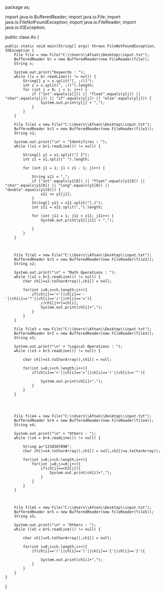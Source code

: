 package as;

import java.io.BufferedReader;
import java.io.File;
import java.io.FileNotFoundException;
import java.io.FileReader;
import java.io.IOException;

public class As {

    public static void main(String[] args) throws FileNotFoundException, IOException {
        File file = new File("C:\\Users\\Afnan\\Desktop\\input.txt");
        BufferedReader br = new BufferedReader(new FileReader(file));
        String x;

        System.out.print("Keywords : ");
        while ((x = br.readLine()) != null) {
            String[] y = x.split("[, ;()]");
            int z = x.split(", ;()").length;
            for (int j = 0; j < z; j++) {
                if ("int".equals(y[j]) || "float".equals(y[j]) || "char".equals(y[j]) || "if".equals(y[j]) || "else".equals(y[j])) {
                    System.out.print(y[j] + ",");
                }
            }
        }

        File file1 = new File("C:\\Users\\Afnan\\Desktop\\input.txt");
        BufferedReader br1 = new BufferedReader(new FileReader(file1));
        String x1;

        System.out.print("\n" + "Identifires : ");
        while ((x1 = br1.readLine()) != null) {

            String[] y1 = x1.split("[ ]");
            int z1 = x1.split(" ").length;

            for (int j1 = 1; j1 < z1 - 1; j1++) {

                String x11 = ",";
                if ("int".equals(y1[0]) || "float".equals(y1[0]) || "char".equals(y1[0]) || "long".equals(y1[0]) || "double".equals(y1[0])) {
                    x11 += y1[j1];
                }
                String[] y11 = x11.split("[,]");
                int z11 = x11.split(",").length;

                for (int j11 = 1; j11 < z11; j11++) {
                    System.out.print(y11[j11] + ",");

                }
            }
        }
        
        
        
        File file2 = new File("C:\\Users\\Afnan\\Desktop\\input.txt");
        BufferedReader br2 = new BufferedReader(new FileReader(file2));
        String x2;

        System.out.print("\n" + "Math Operations : ");
        while ((x2 = br2.readLine()) != null) {
            char ch[]=x2.toCharArray(),ch1[] = null;

            for(int i=0;i<ch.length;i++){
                if(ch[i]=='+'||ch[i]=='-'||ch[i]=='*'||ch[i]=='/'||ch[i]=='='){
                    //ch1[j++]=ch[i];
                    System.out.print(ch[i]+",");
                }
            }
        }
        
        File file3 = new File("C:\\Users\\Afnan\\Desktop\\input.txt");
        BufferedReader br3 = new BufferedReader(new FileReader(file3));
        String x3;

        System.out.print("\n" + "Logical Operations : ");
        while ((x3 = br3.readLine()) != null) {

            char ch[]=x3.toCharArray(),ch1[] = null;

            for(int i=0;i<ch.length;i++){
                if(ch[i]=='<'||ch[i]=='>'||ch[i]=='!'||ch[i]=='^'){

                    System.out.print(ch[i]+",");
                }
            }
        }
        
        
        
        
        File file4 = new File("C:\\Users\\Afnan\\Desktop\\input.txt");
        BufferedReader br4 = new BufferedReader(new FileReader(file4));
        String x4;

        System.out.print("\n" + "Others : ");
        while ((x4 = br4.readLine()) != null) {

            String a="1234567890";
            char ch[]=x4.toCharArray(),ch1[] = null,ch2[]=a.toCharArray();

            for(int i=0;i<ch.length;i++){
                for(int j=0;j<=9;j++){
                    if(ch[i]==ch2[j]){
                        System.out.print(ch[i]+",");
                    }
                }
            }
        }
        
        
        
        File file5 = new File("C:\\Users\\Afnan\\Desktop\\input.txt");
        BufferedReader br5 = new BufferedReader(new FileReader(file5));
        String x5;

        System.out.print("\n" + "Others : ");
        while ((x5 = br5.readLine()) != null) {

            char ch[]=x5.toCharArray(),ch1[] = null;

            for(int i=0;i<ch.length;i++){
                if(ch[i]=='('||ch[i]==')'||ch[i]=='{'||ch[i]=='}'){

                    System.out.print(ch[i]+",");
                }
            }
        }
    }
}
